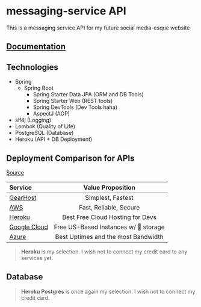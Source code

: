 # messaging-service API
This is a messaging service API for my future social media-esque website

## [Documentation][Documentation]

## Technologies
* Spring
  * Spring Boot
    * Spring Starter Data JPA (ORM and DB Tools)
    * Spring Starter Web (REST tools)
    * Spring DevTools (Dev Tools haha)
    * AspectJ (AOP)
* slf4j (Logging)
* Lombok (Quality of Life)
* PostgreSQL (Database)
* Heroku (API + DB Deployment)

## Deployment Comparison for APIs
[Source][cloud_comparison]

| Service                       | Value Proposition                     | 
| :---------------------------- |:-------------:                        | 
| [GearHost][GearHost]          | Simplest, Fastest                     | 
| [AWS][AWS]                    | Fast, Reliable, Secure                | 
| [Heroku][Heroku]              | Best Free Cloud Hosting for Devs      | 
| [Google Cloud][GoogleCloud]   | Free US-Based Instances w/ 💪 storage | 
| [Azure][Azure]                | Best Uptimes and the most Bandwidth   |   

> **Heroku** is my selection. I wish not to connect my credit card to any services yet.

## Database
> **Heroku Postgres** is once again my selection. I wish not to connect my credit card. 

[cloud_comparison]: https://www.websiteplanet.com/blog/best-free-cloud-hosting-services/
[GearHost]: https://www.gearhost.com/?refcode=qtqpjgjtdyfk
[AWS]: https://aws.amazon.com/
[Heroku]: https://www.heroku.com/
[GoogleCloud]: https://cloud.google.com/
[Azure]: https://azure.microsoft.com/en-us/
[Documentation]: https://message-service.herokuapp.com/swagger-ui.html#/